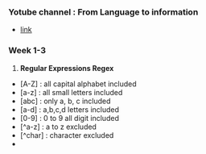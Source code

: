 ### Yotube channel : From Language to information
- [link](https://www.youtube.com/channel/UC_48v322owNVtORXuMeRmpA)
### Week 1-3
1. **Regular Expressions Regex**
  - [A-Z] : all capital alphabet included
  - [a-z] : all small letters included
  - [abc] : only a, b, c included
  - [a-d] : a,b,c,d letters included
  - [0-9] : 0 to 9 all digit included
  - [^a-z] : a to z excluded
  - [^char] : character excluded
  - 
